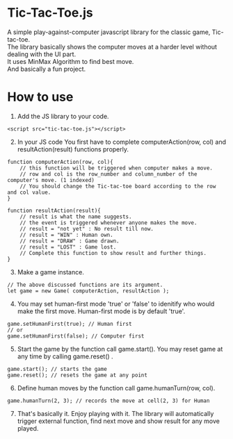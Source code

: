 # Tic-Tac-Toe.js
A simple play-against-computer javascript library for the classic game, Tic-tac-toe.<br/>
The library basically shows the computer moves at a harder level without dealing with the UI part.<br/>
It uses MinMax Algorithm to find best move.<br/>
And basically a fun project.

# How to use
1. Add the JS library to your code.
```
<script src="tic-tac-toe.js"></script>
```
2. In your JS code You first have to complete computerAction(row, col) and resultAction(result) functions properly.<br/>
```
function computerAction(row, col){
	// this function will be triggered when computer makes a move.
	// row and col is the row_number and column_number of the computer's move. (1 indexed)
	// You should change the Tic-tac-toe board according to the row and col value.
}

function resultAction(result){
	// result is what the name suggests.
	// the event is triggered whenever anyone makes the move.
	// result = "not yet" : No result till now.
	// result = "WIN" : Human own.
	// result = "DRAW" : Game drawn.
	// result = "LOST" : Game lost.
	// Complete this function to show result and further things. 
}
```
3. Make a game instance.
```
// The above discussed functions are its argument.
let game = new Game( computerAction, resultAction );
```
4. You may set human-first mode 'true' or 'false' to idenitify who would make the first move. Human-first mode is by default 'true'.
```
game.setHumanFirst(true); // Human first
// or
game.setHumanFirst(false); // Computer first
```
5. Start the game by the function call game.start(). You may reset game at any time by calling game.reset() .
```
game.start(); // starts the game
game.reset(); // resets the game at any point
```
6. Define human moves by the function call game.humanTurn(row, col).
```
game.humanTurn(2, 3); // records the move at cell(2, 3) for Human
```
7. That's basically it. Enjoy playing with it. The library will automatically trigger external function, find next move and show result for any move played.
